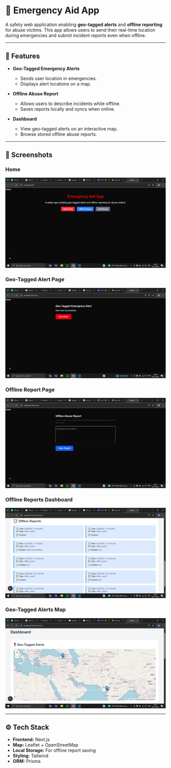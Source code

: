 # 🚨 Emergency Aid App

A safety web application enabling **geo-tagged alerts** and **offline reporting** for abuse victims. This app allows users to send their real-time location during emergencies and submit incident reports even when offline.

---

## 🌟 Features

- **Geo-Tagged Emergency Alerts**  
  - Sends user location in emergencies.
  - Displays alert locations on a map.

- **Offline Abuse Report**  
  - Allows users to describe incidents while offline.
  - Saves reports locally and syncs when online.

- **Dashboard**  
  - View geo-tagged alerts on an interactive map.
  - Browse stored offline abuse reports.

---

## 🚀 Screenshots

### Home
![Home](home.png)

### Geo-Tagged Alert Page
![Alert](alert.png)

### Offline Report Page
![Report](offline_report.png)

### Offline Reports Dashboard
![Offline Reports](offline_reports_dashboard.png)

### Geo-Tagged Alerts Map
![Dashboard Map](geotag.png)

---

## ⚙️ Tech Stack

- **Frontend:** Next.js
- **Map:** Leaflet + OpenStreetMap
- **Local Storage:** For offline report saving
- **Styling:** Tailwind
- **ORM:** Prisma

